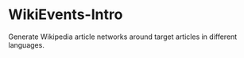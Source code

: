# WikiEvents-Intro
Generate Wikipedia article networks around target articles in different languages.
